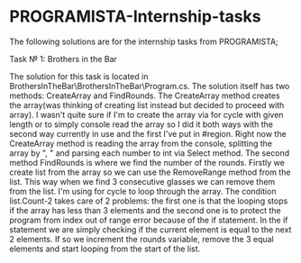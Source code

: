 # PROGRAMISTA-Internship-tasks

The following solutions are for the internship tasks from PROGRAMISTA;

Task № 1: Brothers in the Bar

The solution for this task is located in BrothersInTheBar\BrothersInTheBar\Program.cs. The solution itself has two methods: CreateArray and 
FindRounds. The CreateArray method creates the array(was thinking of creating list instead but decided to proceed with array). I wasn't quite sure if I'm to create the array via for cycle with given length or to simply console read the array so I did it both ways with the second way currently in use and the first I've put in #region. Right now the CreateArray method is reading the array from the console, splitting the array by ", " and parsing each number to int via Select method.
The second method FindRounds is where we find the number of the rounds. Firstly we create list from the array so we can use the RemoveRange method from the list. This way when we find 3 consecutive glasses we can remove them from the list. I'm using for cycle to loop through the array. The condition list.Count-2 takes care of 2 problems: the first one is that the looping stops if the array has less than 3 elements and the second one is to protect the program from index out of range error because of the if statement. In the if statement we are simply checking if the current element is equal to the next 2 elements. If so we increment the rounds variable, remove the 3 equal elements and start looping from the start of the list.
